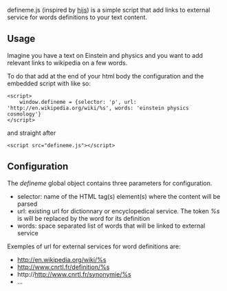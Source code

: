 defineme.js (inspired by [hijs](https://github.com/cloudhead/hijs)) is a simple script that add links to external service for words definitions to your text content.

Usage
-----

Imagine you have a text on Einstein and physics and you want to add relevant links to wikipedia on a few words.

To do that add at the end of your html body the configuration and the embedded script with like so:

    <script>
	    window.defineme = {selector: 'p', url: 'http://en.wikipedia.org/wiki/%s', words: 'einstein physics cosmology'}
    </script>

and straight after 

    <script src="defineme.js"></script>

Configuration
-------------
The _defineme_ global object contains three parameters for configuration.

* selector: name of the HTML tag(s) element(s) where the content will be parsed
* url: existing url for dictionnary or encyclopedical service. The token *_%s_* is will be replaced by the word for its definition
* words: space separated list of words that will be linked to external service

Exemples of url for external services for word definitions are:

* http://en.wikipedia.org/wiki/%s
* http://www.cnrtl.fr/definition/%s
* http://http://www.cnrtl.fr/synonymie/%s
* ...
